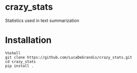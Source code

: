 # crazy_stats
Statistics used in text summarization

# Installation

```
%%shell
git clone https://github.com/LucaDeGrandis/crazy_stats.git
cd crazy_stats
pip install .
```
